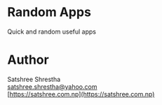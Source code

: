 # Random Apps

Quick and random useful apps

# Author

Satshree Shrestha  
satshree.shrestha@yahoo.com  
[https://satshree.com.np](https://satshree.com.np)

